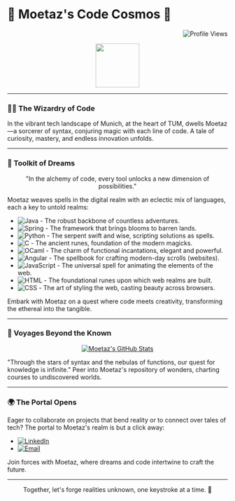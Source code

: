 # 🌠 Moetaz's Code Cosmos 🌌

<p align="right">
  <img src="https://komarev.com/ghpvc/?username=MoetazKhelil&color=blueviolet&style=flat-square" alt="Profile Views"/>
</p>

<div align="center">
  <img src="https://media.giphy.com/media/hvRJCLFzcasrR4ia7z/giphy.gif" width="100">
</div>

---

### 🧙‍♂️ The Wizardry of Code

In the vibrant tech landscape of Munich, at the heart of TUM, dwells Moetaz—a sorcerer of syntax, conjuring magic with each line of code. A tale of curiosity, mastery, and endless innovation unfolds.

---

### 🎒 Toolkit of Dreams

<p align="center">"In the alchemy of code, every tool unlocks a new dimension of possibilities."</p>

Moetaz weaves spells in the digital realm with an eclectic mix of languages, each a key to untold realms:

- ![Java](https://img.shields.io/badge/-Java-05122A?style=flat&logo=Java&logoColor=FFA518) - The robust backbone of countless adventures.
- ![Spring](https://img.shields.io/badge/-Spring-05122A?style=flat&logo=spring&logoColor=6DB33F) - The framework that brings blooms to barren lands.
- ![Python](https://img.shields.io/badge/-Python-05122A?style=flat&logo=Python&logoColor=3776AB) - The serpent swift and wise, scripting solutions as spells.
- ![C](https://img.shields.io/badge/-C-05122A?style=flat&logo=C&logoColor=A8B9CC) - The ancient runes, foundation of the modern magicks.
- ![OCaml](https://img.shields.io/badge/-OCaml-05122A?style=flat&logo=OCaml&logoColor=EC6813) - The charm of functional incantations, elegant and powerful.
- ![Angular](https://img.shields.io/badge/-Angular-05122A?style=flat&logo=Angular&logoColor=DD0031) - The spellbook for crafting modern-day scrolls (websites).
- ![JavaScript](https://img.shields.io/badge/-JavaScript-05122A?style=flat&logo=JavaScript&logoColor=F7DF1E) - The universal spell for animating the elements of the web.
- ![HTML](https://img.shields.io/badge/-HTML-05122A?style=flat&logo=HTML5&logoColor=E34F26) - The foundational runes upon which web realms are built.
- ![CSS](https://img.shields.io/badge/-CSS-05122A?style=flat&logo=CSS3&logoColor=1572B6) - The art of styling the web, casting beauty across browsers.

Embark with Moetaz on a quest where code meets creativity, transforming the ethereal into the tangible.

---

### 🚀 Voyages Beyond the Known

<div align="center">
  <a href="https://github-readme-stats.vercel.app/api?username=MoetazKhelil&show_icons=true&theme=radical">
    <img src="https://github-readme-stats.vercel.app/api?username=MoetazKhelil&show_icons=true&theme=radical" alt="Moetaz's GitHub Stats"/>
  </a>
</div>

"Through the stars of syntax and the nebulas of functions, our quest for knowledge is infinite." Peer into Moetaz's repository of wonders, charting courses to undiscovered worlds.

---

### 🌍 The Portal Opens

Eager to collaborate on projects that bend reality or to connect over tales of tech? The portal to Moetaz's realm is but a click away:

- [![LinkedIn](https://img.shields.io/badge/LinkedIn-%230077B5.svg?style=for-the-badge&logo=linkedin&logoColor=white)](https://www.linkedin.com/in/moetaz-khelil-8a05b721b/)
- [![Email](https://img.shields.io/badge/Email-%23D14836.svg?style=for-the-badge&logo=gmail&logoColor=white)](mailto:moetazkhelil@yahoo.com)

Join forces with Moetaz, where dreams and code intertwine to craft the future.

---

<p align="center">
  Together, let's forge realities unknown, one keystroke at a time. 🌠
</p>
